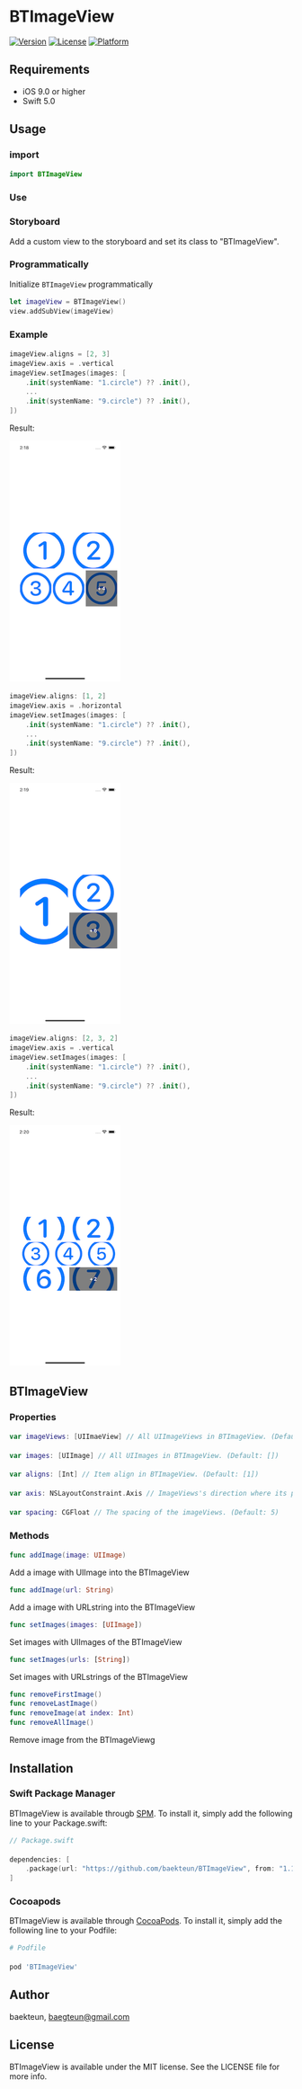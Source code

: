 # BTImageView

[![Version](https://img.shields.io/cocoapods/v/BTImageView.svg?style=flat)](https://cocoapods.org/pods/BTImageView)
[![License](https://img.shields.io/cocoapods/l/BTImageView.svg?style=flat)](https://cocoapods.org/pods/BTImageView)
[![Platform](https://img.shields.io/cocoapods/p/BTImageView.svg?style=flat)](https://cocoapods.org/pods/BTImageView)

## Requirements

- iOS 9.0 or higher
- Swift 5.0 

## Usage
### import
```swift
import BTImageView
```

### Use
### Storyboard
Add a custom view to the storyboard and set its class to "BTImageView".

### Programmatically
Initialize `BTImageView` programmatically
```swift
let imageView = BTImageView()
view.addSubView(imageView)
```

### Example
```swift
imageView.aligns = [2, 3]
imageView.axis = .vertical
imageView.setImages(images: [
    .init(systemName: "1.circle") ?? .init(),
    ...
    .init(systemName: "9.circle") ?? .init(),
])
```
Result: 

![Ex1](Screenshots/BTImageView-1.png 'BTImageView')

```swift
imageView.aligns: [1, 2]
imageView.axis = .horizontal
imageView.setImages(images: [
    .init(systemName: "1.circle") ?? .init(),
    ...
    .init(systemName: "9.circle") ?? .init(),
])
```
Result:

![Ex2](Screenshots/BTImageView-2.png 'BTImageView')

```swift
imageView.aligns: [2, 3, 2]
imageView.axis = .vertical
imageView.setImages(images: [
    .init(systemName: "1.circle") ?? .init(),
    ...
    .init(systemName: "9.circle") ?? .init(),    
])
```
Result:

![Ex3](Screenshots/BTImageView-3.png 'BTImageView')

## BTImageView
### Properties
```swift
var imageViews: [UIImaeView] // All UIImageViews in BTImageView. (Default: [])

var images: [UIImage] // All UIImages in BTImageView. (Default: [])

var aligns: [Int] // Item align in BTImageView. (Default: [1])

var axis: NSLayoutConstraint.Axis // ImageViews's direction where its pile up (Default: .horizontal)

var spacing: CGFloat // The spacing of the imageViews. (Default: 5)
```

### Methods
```swift
func addImage(image: UIImage)
```
Add a image with UIImage into the BTImageView

```swift
func addImage(url: String)
```
Add a image with URLstring into the BTImageView

```swift
func setImages(images: [UIImage])
```
Set images with UIImages of the BTImageView

```swift
func setImages(urls: [String])
```
Set images with URLstrings of the BTImageView

```swift
func removeFirstImage()
func removeLastImage()
func removeImage(at index: Int)
func removeAllImage()
```
Remove image from the BTImageViewg

## Installation
### Swift Package Manager
BTImageView is available througb [SPM](https://github.com/apple/swift-package-manager). To install it, simply add the following line to your Package.swift:
```swift
// Package.swift

dependencies: [
    .package(url: "https://github.com/baekteun/BTImageView", from: "1.1.2")
]
```

### Cocoapods
BTImageView is available through [CocoaPods](https://cocoapods.org). To install
it, simply add the following line to your Podfile:

```ruby
# Podfile

pod 'BTImageView'
```

## Author

baekteun, baegteun@gmail.com

## License

BTImageView is available under the MIT license. See the LICENSE file for more info.
